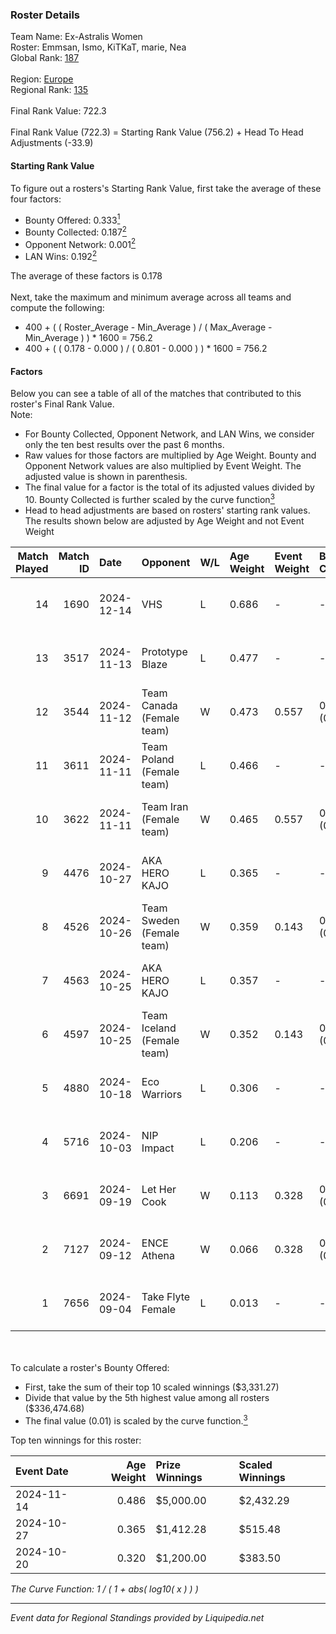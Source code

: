 ### Roster Details<br />
Team Name: Ex-Astralis Women<br />
Roster: Emmsan, Ismo, KiTKaT, marie, Nea<br />
Global Rank: [187](../standings_global.md)<br />
<br />
Region: [Europe]( ../standings_europe.md)<br />
Regional Rank: [135]( ../standings_europe.md)<br />
<br />
Final Rank Value:  722.3<br />
<br />
Final Rank Value (722.3) = Starting Rank Value (756.2) + Head To Head Adjustments (-33.9)<br />

#### Starting Rank Value<br />
To figure out a rosters's Starting Rank Value, first take the average of these four factors:<br />
- Bounty Offered: 0.333[<sup>1</sup>](#table2)
- Bounty Collected: 0.187[<sup>2</sup>](#table1)
- Opponent Network: 0.001[<sup>2</sup>](#table1)
- LAN Wins: 0.192[<sup>2</sup>](#table1)

The average of these factors is 0.178<br />
<br />
Next, take the maximum and minimum average across all teams and compute the following:<br />
- 400 + ( ( Roster_Average - Min_Average ) / ( Max_Average - Min_Average ) ) * 1600 = 756.2
- 400 + ( ( 0.178 - 0.000 ) / ( 0.801 - 0.000 ) ) * 1600 = 756.2


#### Factors<br />
Below you can see a table of all of the matches that contributed to this roster's Final Rank Value.<br />
Note:<br />

- For Bounty Collected, Opponent Network, and LAN Wins, we consider only the ten best results over the past 6 months.
- Raw values for those factors are multiplied by Age Weight. Bounty and Opponent Network values are also multiplied by Event Weight. The adjusted value is shown in parenthesis.
- The final value for a factor is the total of its adjusted values divided by 10. Bounty Collected is further scaled by the curve function[<sup>3</sup>](#curveFunction)
- Head to head adjustments are based on rosters' starting rank values. The results shown below are adjusted by Age Weight and not Event Weight
<span id="table1"></span><br />


| Match Played | Match ID | Date       | Opponent                   | W/L | Age Weight | Event Weight | Bounty Collected | Opponent Network | LAN Wins  | H2H Adj. | Roster                                |
| -: | -: | :- | :- | :- | :- | :- | :- | :- | :- | -: | :- |
|           14 |     1690 | 2024-12-14 | VHS                        | L   | 0.686      | -            | -                | -                | -         |   -16.79 | Emmsan, Ismo, KiTKaT, marie, Nea      |
|           13 |     3517 | 2024-11-13 | Prototype Blaze            | L   | 0.477      | -            | -                | -                | -         |    -4.91 | anja, Ismo, KiTKaT, marie, Sukkerzhok |
|           12 |     3544 | 2024-11-12 | Team Canada (Female team)  | W   | 0.473      | 0.557        | 0.000 (0.000)    | 0.022 (0.006)    | 1 (0.473) |     2.24 | anja, Ismo, KiTKaT, marie, Sukkerzhok |
|           11 |     3611 | 2024-11-11 | Team Poland (Female team)  | L   | 0.466      | -            | -                | -                | -         |    -3.78 | anja, Ismo, KiTKaT, marie, Sukkerzhok |
|           10 |     3622 | 2024-11-11 | Team Iran (Female team)    | W   | 0.465      | 0.557        | 0.000 (0.000)    | 0.000 (0.000)    | 1 (0.465) |     1.86 | anja, Ismo, KiTKaT, marie, Sukkerzhok |
|            9 |     4476 | 2024-10-27 | AKA HERO KAJO              | L   | 0.365      | -            | -                | -                | -         |    -5.66 | anja, Ismo, KiTKaT, marie, Sukkerzhok |
|            8 |     4526 | 2024-10-26 | Team Sweden (Female team)  | W   | 0.359      | 0.143        | 0.007 (0.000)    | 0.039 (0.002)    | 1 (0.359) |     3.97 | anja, Ismo, KiTKaT, marie, Sukkerzhok |
|            7 |     4563 | 2024-10-25 | AKA HERO KAJO              | L   | 0.357      | -            | -                | -                | -         |    -5.73 | anja, Ismo, KiTKaT, marie, Sukkerzhok |
|            6 |     4597 | 2024-10-25 | Team Iceland (Female team) | W   | 0.352      | 0.143        | 0.000 (0.000)    | 0.000 (0.000)    | 1 (0.352) |     1.37 | anja, Ismo, KiTKaT, marie, Sukkerzhok |
|            5 |     4880 | 2024-10-18 | Eco Warriors               | L   | 0.306      | -            | -                | -                | -         |    -4.22 | Ismo, KiTKaT, marie, Nea, pullox      |
|            4 |     5716 | 2024-10-03 | NIP Impact                 | L   | 0.206      | -            | -                | -                | -         |    -3.61 | Ismo, KiTKaT, marie, Nea, pullox      |
|            3 |     6691 | 2024-09-19 | Let Her Cook               | W   | 0.113      | 0.328        | 0.002 (0.000)    | 0.032 (0.001)    | 0 (0.000) |     1.21 | Ismo, KiTKaT, marie, Nea, pullox      |
|            2 |     7127 | 2024-09-12 | ENCE Athena                | W   | 0.066      | 0.328        | 0.001 (0.000)    | 0.000 (0.000)    | 0 (0.000) |     0.45 | Ismo, KiTKaT, marie, Nea, pullox      |
|            1 |     7656 | 2024-09-04 | Take Flyte Female          | L   | 0.013      | -            | -                | -                | -         |    -0.25 | Ismo, KiTKaT, marie, Nea, pullox      |

<br />
<span id="table2"></span><br />
To calculate a roster's Bounty Offered:<br />

- First, take the sum of their top 10 scaled winnings ($3,331.27)
- Divide that value by the 5th highest value among all rosters ($336,474.68)
- The final value (0.01) is scaled by the curve function.[<sup>3</sup>](#curveFunction)

Top ten winnings for this roster:<br />

| Event Date | Age Weight | Prize Winnings | Scaled Winnings |
| :- | -: | :- | :- |
| 2024-11-14 |      0.486 | $5,000.00      | $2,432.29       |
| 2024-10-27 |      0.365 | $1,412.28      | $515.48         |
| 2024-10-20 |      0.320 | $1,200.00      | $383.50         |


<span id="curveFunction"></span>_The Curve Function: 1 / ( 1 + abs( log10( x ) ) )_<br />

---
_Event data for Regional Standings provided by Liquipedia.net_<br />
